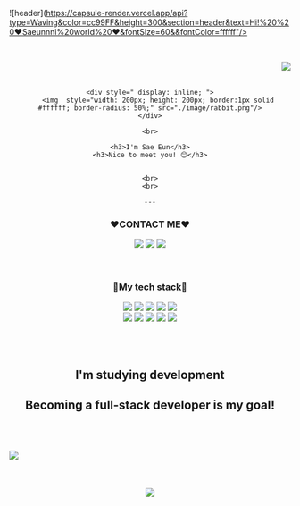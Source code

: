 
![header](https://capsule-render.vercel.app/api?type=Waving&color=cc99FF&height=300&section=header&text=Hi!%20%20❤️Saeunnni%20world%20❤️&fontSize=60&&fontColor=ffffff"/>


<br/>

<a  href="https://hits.seeyoufarm.com"><img align="right" src="https://hits.seeyoufarm.com/api/count/incr/badge.svg?url=https%3A%2F%2Fgithub.com%2Fgjbae1212%2Fhit-counter&count_bg=%23DB69ED&title_bg=%23555555&icon=&icon_color=%23E7E7E7&title=hits&edge_flat=false"/></a>

<br/>
<br/>

<div align="center">

  
    <div style=" display: inline; ">
        <img  style="width: 200px; height: 200px; border:1px solid #ffffff; border-radius: 50%;" src="./image/rabbit.png"/>
    </div>

    <br>

    <h3>I'm Sae Eun</h3>
    <h3>Nice to meet you! 😊</h3>


    <br>
    <br>

    ---

<h3> ❤️CONTACT ME❤️</h3>
<div align="center">
    <a href="https://velog.io/@katejo6011" target="_blank">
        <img src="https://img.shields.io/badge/velog-%2320C997?link=https%3A%2F%2Fvelog.io%2F%40katejo6011"/></a>
    <a href="https://www.instagram.com/saeunnnni_diary/">
        <img src="https://img.shields.io/badge/instagram-%23E4405F?label=%E2%9D%A4%EF%B8%8F&labelColor=%23ffffff&link=https%3A%2F%2Fwww.instagram.com%2Fsaeunnnni_diary%2F"/></a>
    <a href="mailto:kate6011@naver.com">
		<img src="https://img.shields.io/badge/Mail-30B980?style=flat&logo=Gmail&logoColor=white" />
	</a>
    
</div>

<br/>
<br/>


<h3> 💙My tech stack💙</h3>

<div align="center">
	<img src="https://img.shields.io/badge/Java-007396?style=flat&logo=Java&logoColor=white" />
	<img src="https://img.shields.io/badge/HTML5-E34F26?style=flat&logo=HTML5&logoColor=white" />
	<img src="https://img.shields.io/badge/CSS3-1572B6?style=flat&logo=CSS3&logoColor=white" />
    <img src="https://img.shields.io/badge/javasrcipt-F7DF1E?style=flat&logo=javasrcipt&logoColor=white" />
    <img src="https://img.shields.io/badge/react-61DAFB?style=flat&logo=react&logoColor=white"/>
    <br/>
    <img src="https://img.shields.io/badge/spring-6DB33F?style=flat&logo=spring&logoColor=white"/> <img src="https://img.shields.io/badge/Java-007396?style=flat&logo=Java&logoColor=white"/> <img src="https://img.shields.io/badge/Oracle-F80000?style=flat&logo=Oracle&logoColor=white"/> <img src="https://img.shields.io/badge/GitHub-181717?style=flat&logo=gitHub&logoColor=white"/> <img src="https://img.shields.io/badge/Git-F05032?style=flat&logo=git&logoColor=white"/> 
</div>

<br/>
<br/>
<br/>

<h2>I'm studying development</h2>
<h2>Becoming a full-stack developer is my goal!</h2>

<br/>
<br/>
<br/>

<img style="display: block;" src= "https://github-readme-stats.vercel.app/api/top-langs/?username=saeunnnnni&layout=pie"/>


<br/>
<br/>
<br/>

<picture >
    <source
      srcset="https://github-readme-stats.vercel.app/api?username=saeunnnnni&show_icons=true&theme=light"
      media="(prefers-color-scheme: dark)"
    />
    <source
      srcset="https://github-readme-stats.vercel.app/api?username=saeunnnnni&show_icons=true"
      media="(prefers-color-scheme: light), (prefers-color-scheme: no-preference)"
    />
    <img src="https://github-readme-stats.vercel.app/api?username=saeunnnnni&show_icons=true" />
  </picture>

</div>
